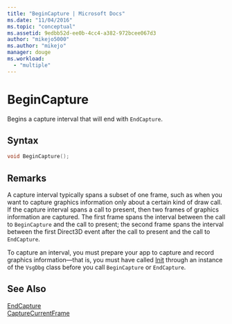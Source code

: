```yaml
---
title: "BeginCapture | Microsoft Docs"
ms.date: "11/04/2016"
ms.topic: "conceptual"
ms.assetid: 9edbb52d-ee0b-4cc4-a382-972bcee067d3
author: "mikejo5000"
ms.author: "mikejo"
manager: douge
ms.workload: 
  - "multiple"
---
```

# BeginCapture
Begins a capture interval that will end with `EndCapture`.  
  
## Syntax  
  
```C++  
void BeginCapture();  
```  
  
## Remarks  
 A capture interval typically spans a subset of one frame, such as when you want to capture graphics information only about a certain kind of draw call. If the capture interval spans a call to present, then two frames of graphics information are captured. The first frame spans the interval between the call to `BeginCapture` and the call to present; the second frame spans the interval between the first Direct3D event after the call to present and the call to `EndCapture`.  
  
 To capture an interval, you must prepare your app to capture and record graphics information—that is, you must have called [Init](init.md) through an instance of the `VsgDbg` class before you call `BeginCapture` or `EndCapture`.  
  
## See Also  
 [EndCapture](endcapture.md)   
 [CaptureCurrentFrame](capturecurrentframe.md)
